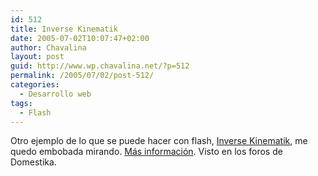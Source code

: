 ```yaml
---
id: 512
title: Inverse Kinematik
date: 2005-07-02T10:07:47+02:00
author: Chavalina
layout: post
guid: http://www.wp.chavalina.net/?p=512
permalink: /2005/07/02/post-512/
categories:
  - Desarrollo web
tags:
  - Flash
---
```

Otro ejemplo de lo que se puede hacer con flash, <a href="http://www.chilloutzone.de/files/05062202.html" target="_blank">Inverse Kinematik</a>, me quedo embobada mirando. <a href="http://blog.andre-michelle.com/2005/flash-physics/" target="_blank">M&aacute;s informaci&oacute;n</a>. Visto en los foros de Domestika.